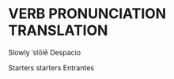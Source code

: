 
# VERB              PRONUNCIATION           TRANSLATION

Slowly              ˈslōlē                  Despacio

Starters            starters                Entrantes